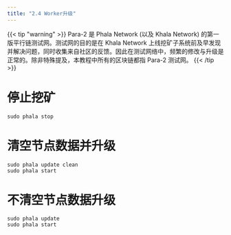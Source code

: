 ```yaml
---
title: "2.4 Worker升级"
---
```


{{< tip "warning" >}}
Para-2 是 Phala Network (以及 Khala Network) 的第一版平行链测试网。测试网的目的是在 Khala Network 上线挖矿子系统前及早发现并解决问题，同时收集来自社区的反馈。因此在测试网络中，频繁的修改与升级是正常的。除非特殊提及，本教程中所有的区块链都指 Para-2 测试网。
{{< /tip >}}

# 停止挖矿

```shell
sudo phala stop
```
# 清空节点数据并升级

```shell
sudo phala update clean
sudo phala start
```
# 不清空节点数据升级

```shell
sudo phala update
sudo phala start
```

